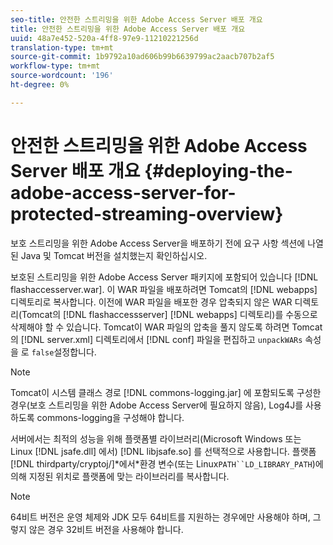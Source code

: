 ```yaml
---
seo-title: 안전한 스트리밍을 위한 Adobe Access Server 배포 개요
title: 안전한 스트리밍을 위한 Adobe Access Server 배포 개요
uuid: 48a7e452-520a-4ff8-97e9-11210221256d
translation-type: tm+mt
source-git-commit: 1b9792a10ad606b99b6639799ac2aacb707b2af5
workflow-type: tm+mt
source-wordcount: '196'
ht-degree: 0%

---
```



# 안전한 스트리밍을 위한 Adobe Access Server 배포 개요 {#deploying-the-adobe-access-server-for-protected-streaming-overview}

보호 스트리밍을 위한 Adobe Access Server을 배포하기 전에 요구 사항 섹션에 나열된 Java 및 Tomcat 버전을 설치했는지 확인하십시오.

보호된 스트리밍을 위한 Adobe Access Server 패키지에 포함되어 있습니다 [!DNL flashaccesserver.war]. 이 WAR 파일을 배포하려면 Tomcat의 [!DNL webapps] 디렉토리로 복사합니다. 이전에 WAR 파일을 배포한 경우 압축되지 않은 WAR 디렉토리(Tomcat의 [!DNL flashaccessserver] [!DNL webapps] 디렉토리)를 수동으로 삭제해야 할 수 있습니다. Tomcat이 WAR 파일의 압축을 풀지 않도록 하려면 Tomcat의 [!DNL server.xml] 디렉토리에서 [!DNL conf] 파일을 편집하고 `unpackWARs` 속성을 로 `false`설정합니다.

>[!NOTE]
>
>Tomcat이 시스템 클래스 경로 [!DNL commons-logging.jar] 에 포함되도록 구성한 경우(보호 스트리밍을 위한 Adobe Access Server에 필요하지 않음), Log4J를 사용하도록 commons-logging을 구성해야 합니다.

서버에서는 최적의 성능을 위해 플랫폼별 라이브러리(Microsoft Windows 또는 Linux [!DNL jsafe.dll] 에서) [!DNL libjsafe.so] 를 선택적으로 사용합니다. 플랫폼 [!DNL thirdparty/cryptoj/]*에서&#x200B;*환경 변수(또는 Linux`PATH``LD_LIBRARY_PATH`)에 의해 지정된 위치로 플랫폼에 맞는 라이브러리를 복사합니다.

>[!NOTE]
>
>64비트 버전은 운영 체제와 JDK 모두 64비트를 지원하는 경우에만 사용해야 하며, 그렇지 않은 경우 32비트 버전을 사용해야 합니다.

